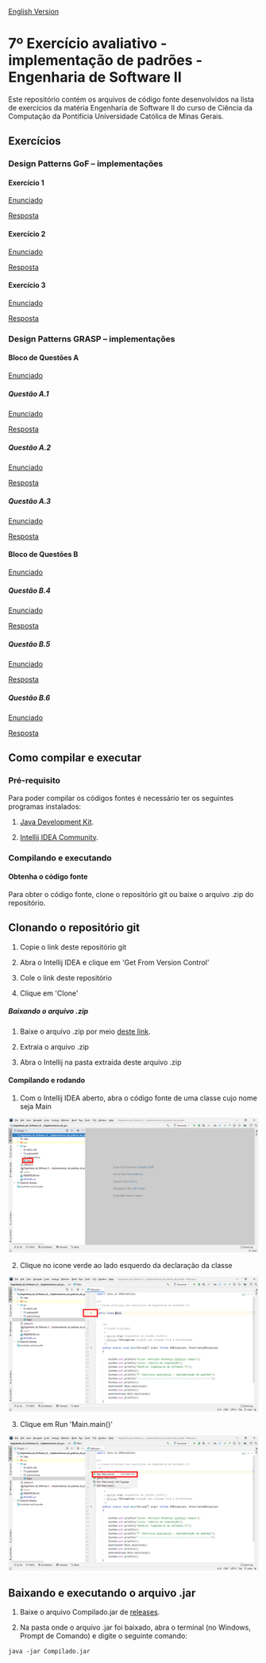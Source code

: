 [English Version](README.EN.md)

# 7º Exercício avaliativo - implementação de padrões - Engenharia de Software II

Este repositório contém os arquivos de código fonte desenvolvidos na lista de exercícios da matéria Engenharia de Software II do curso de Ciência da Computação da Pontifícia Universidade Católica de Minas Gerais.

## Exercícios

### Design Patterns GoF – implementações

#### Exercício 1

[Enunciado](src/padroesGoF/exercicioUm/Enunciado.md)

[Resposta](src/padroesGoF/exercicioUm)

#### Exercício 2

[Enunciado](src/padroesGoF/exercicioDois/Enunciado.md)

[Resposta](src/padroesGoF/exercicioDois/Resposta.md)

#### Exercício 3

[Enunciado](src/padroesGoF/exercicioTres/Enunciado.md)

[Resposta](src/padroesGoF/exercicioTres)

### Design Patterns GRASP – implementações

#### Bloco de Questões A

[Enunciado](src/padroesGrasp/a/Enunciado.md)

##### Questão A.1

[Enunciado](src/padroesGrasp/a/questaoUm/Enunciado.md)

[Resposta](src/padroesGrasp/a/questaoUm)

##### Questão A.2

[Enunciado](src/padroesGrasp/a/questaoDois/Enunciado.md)

[Resposta](src/padroesGrasp/a/questaoDois)

##### Questão A.3

[Enunciado](src/padroesGrasp/a/questaoTres/Enunciado.md)
 
[Resposta](src/padroesGrasp/a/questaoTres)

#### Bloco de Questões B

[Enunciado](src/padroesGrasp/b/Enunciado.md)

##### Questão B.4

[Enunciado](src/padroesGrasp/b/questaoQuatro/Enunciado.md)

[Resposta](src/padroesGrasp/b/questaoQuatro)

##### Questão B.5

[Enunciado](src/padroesGrasp/b/questaoCinco/Enunciado.md)

[Resposta](src/padroesGrasp/b/questaoCinco)

##### Questão B.6

[Enunciado](src/padroesGrasp/b/questaoSeis/Enunciado.md)

[Resposta](src/padroesGrasp/b/questaoSeis)

## Como compilar e executar

### Pré-requisito

Para poder compilar os códigos fontes é necessário ter os seguintes programas instalados: 

1. [Java Development Kit](https://www.oracle.com/java/technologies/javase-jdk11-downloads.html).

2. [Intellij IDEA Community](https://www.jetbrains.com/idea/download/).

### Compilando e executando

#### Obtenha o código fonte

Para obter o código fonte, clone o repositório git ou baixe o arquivo .zip do repositório.

## Clonando o repositório git

1. Copie o link deste repositório git

2. Abra o Intellij IDEA e clique em 'Get From Version Control'

3. Cole o link deste repositório

4. Clique em 'Clone'

##### Baixando o arquivo .zip

1. Baixe o arquivo .zip por meio [deste link](https://github.com/Henriquemcc/Engenharia_de_Software_II_-_Implementacao_de_padroes_de_projeto/archive/main.zip).

2. Extraia o arquivo .zip

3. Abra o Intellij na pasta extraída deste arquivo .zip

#### Compilando e rodando

1. Com o Intellij IDEA aberto, abra o código fonte de uma classe cujo nome seja Main

![](icones\1.PNG)

2. Clique no icone verde ao lado esquerdo da declaração da classe

![](icones\2.PNG)

3. Clique em Run 'Main.main()'

![](icones\3.PNG)

## Baixando e executando o arquivo .jar

1. Baixe o arquivo Compilado.jar de [releases](https://github.com/Henriquemcc/Engenharia_de_Software_II_-_Implementacao_de_padroes_de_projeto/releases).

2. Na pasta onde o arquivo .jar foi baixado, abra o terminal (no Windows, Prompt de Comando) e digite o seguinte comando:

```
java -jar Compilado.jar
```